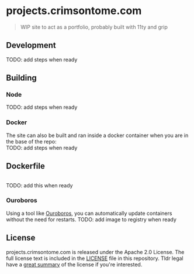# projects.crimsontome.com

> WIP site to act as a portfolio, probably built with 11ty and grip

## Development

TODO: add steps when ready

## Building

### Node

TODO: add steps when ready

### Docker

The site can also be built and ran inside a docker container when you are in the base of the repo:  
TODO: add steps when ready

## Dockerfile

```dockerfile

```
TODO: add this when ready
### Ouroboros

Using a tool like [Ouroboros](https://github.com/pyouroboros/ouroboros), you can automatically update containers without the need for restarts. 
TODO: add image to registry when ready


## License

projects.crimsontome.com is released under the Apache 2.0 License. The full license text is included in the [LICENSE](LICENSE.md) file in this repository. Tldr legal have a [great summary](https://tldrlegal.com/license/apache-license-2.0-(apache-2.0)) of the license if you're interested.
